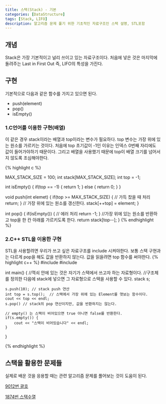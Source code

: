 ```yaml
---
title: 스택(Stack) - 기본
categories: [DataStructure]
tags: [Stack, LIFO]
description: 알고리즘 문제 풀기 위한 기초적인 자료구조인 스택 설명, STL포함
---
```


## 개념
Stack은 가장 기본적이고 널리 쓰이고 있는 자료구조이다.
처음에 넣은 것은 마지막에 돌려주는 Last in First Out 즉, LIFO의 특성을 가진다.

## 구현
기본적으로 다음과 같은 함수를 가지고 있으면 된다.

* push(element)
* pop()
* isEmpty()

### 1.C언어를 이용한 구현(배열)
이 같은 경우 stack이라는 배열과 top이라는 변수가 필요하다. top 변수는 가장 위에 있는 원소를 가르키는 것이다.
처음에 top 초기값이 -1인 이유는 인덱스 0번째 자리에도 값이 들어가야하기 때문이다.
그리고 배열을 사용했기 때문에 top이 배열 크기를 넘어서지 않도록 조심해야한다.

{% highlight c %}

MAX_STACK_SIZE = 100;
int stack[MAX_STACK_SIZE];
int top = -1;

int isEmpty() {
    if(top == -1) {
        return 1;
    }
    else {
        return 0;
    }
}

void push(int elemet) {
    if(top >= MAX_STACK_SIZE) {
        // 가득 찼을 때 처리
        return;
    }
    // 가장 위에 있는 원소를 갱신한다.
    stack[++top] = element;
}

int pop() {
    if(isEmpty()) {
        // 에러 처리
        return -1;
    }
    //가장 위에 있는 원소를 반환하고 top을 한 칸 아래를 가르키도록 한다.
    return stack[top--];
}
{% endhighlight %}

### 2.C++ STL을 이용한 구현
STL을 사용할려면 우리가 쓰고 싶은 자료구조를 include 시켜야한다.
보통 스택 구현과는 다르게 pop을 해도 값을 반환하지 않는다. 값을 읽을려면 top 함수를 써야한다.
{% highlight c++ %}
#include <iostream>
#include <stack>

int main() {
    //꺽쇠 안에 있는 것은 자기가 스택에서 쓰고자 하는 자료형이다.
    //구조체를 정의한 다음에 stack에 넣으면 그 자료형으로 스택을 사용할 수 있다.
    stack<int> s;

    s.push(10); // stack push 연산
    int top = s.top();  // 스택에서 가장 위에 있는 Element를 엿보는 함수이다.
    cout << top << endl;
    s.pop() // stack의 pop 연산이지만, 값을 반환하지는 않는다.

    // empty() 는 스택이 비어있으면 true 아니면 false를 반환한다.
    if(s.empty()) {
        cout << "스택이 비어있습니다" << endl;
    }
}

{% endhighlight %}

## 스택을 활용한 문제들
실제로 배운 것을 응용할 때는 관련 알고리즘 문제를 풀어보는 것이 도움이 된다.

[9012번 괄호](https://www.acmicpc.net/problem/9012)

[1874번 스택수열](https://www.acmicpc.net/problem/1874)
